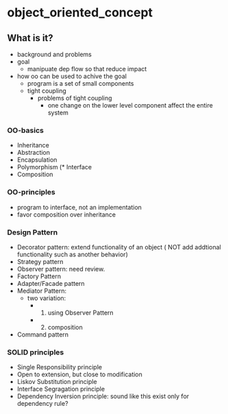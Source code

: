 # object_oriented_concept

## What is it?
  - background and problems
  - goal
    - manipuate dep flow so that reduce impact
  - how oo can be used to achive the goal
    - program is a set of small components
    - tight coupling 
      - problems of tight coupling
        - one change on the lower level component affect the entire system
### OO-basics
  * Inheritance
  * Abstraction
  * Encapsulation 
  * Polymorphism
 (* Interface
  * Composition
### OO-principles 
  * program to interface, not an implementation
  * favor composition over inheritance
### Design Pattern
  * Decorator pattern: extend functionality of an object ( NOT add addtional functionality such as another behavior)
  * Strategy pattern
  * Observer pattern: need review.
  * Factory Pattern
  * Adapter/Facade pattern
  * Mediator Pattern: 
    - two variation: 
      - 1. using Observer Pattern
      - 2. composition
  * Command pattern
### SOLID principles
  * Single Responsibility principle
  * Open to extension, but close to modification
  * Liskov Substitution principle
  * Interface Segragation principle
  * Dependency Inversion principle: sound like this exist only for dependency rule?
